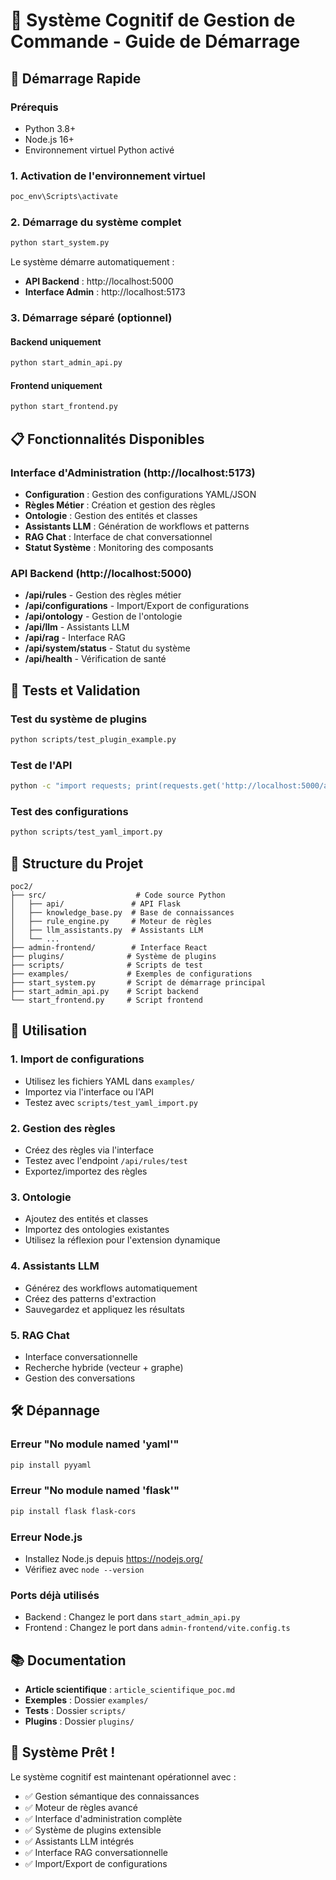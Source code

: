# 🧠 Système Cognitif de Gestion de Commande - Guide de Démarrage

## 🚀 Démarrage Rapide

### Prérequis
- Python 3.8+
- Node.js 16+
- Environnement virtuel Python activé

### 1. Activation de l'environnement virtuel
```bash
poc_env\Scripts\activate
```

### 2. Démarrage du système complet
```bash
python start_system.py
```

Le système démarre automatiquement :
- **API Backend** : http://localhost:5000
- **Interface Admin** : http://localhost:5173

### 3. Démarrage séparé (optionnel)

#### Backend uniquement
```bash
python start_admin_api.py
```

#### Frontend uniquement
```bash
python start_frontend.py
```

## 📋 Fonctionnalités Disponibles

### Interface d'Administration (http://localhost:5173)
- **Configuration** : Gestion des configurations YAML/JSON
- **Règles Métier** : Création et gestion des règles
- **Ontologie** : Gestion des entités et classes
- **Assistants LLM** : Génération de workflows et patterns
- **RAG Chat** : Interface de chat conversationnel
- **Statut Système** : Monitoring des composants

### API Backend (http://localhost:5000)
- **/api/rules** - Gestion des règles métier
- **/api/configurations** - Import/Export de configurations
- **/api/ontology** - Gestion de l'ontologie
- **/api/llm** - Assistants LLM
- **/api/rag** - Interface RAG
- **/api/system/status** - Statut du système
- **/api/health** - Vérification de santé

## 🔧 Tests et Validation

### Test du système de plugins
```bash
python scripts/test_plugin_example.py
```

### Test de l'API
```bash
python -c "import requests; print(requests.get('http://localhost:5000/api/health').json())"
```

### Test des configurations
```bash
python scripts/test_yaml_import.py
```

## 📁 Structure du Projet

```
poc2/
├── src/                    # Code source Python
│   ├── api/               # API Flask
│   ├── knowledge_base.py  # Base de connaissances
│   ├── rule_engine.py     # Moteur de règles
│   ├── llm_assistants.py  # Assistants LLM
│   └── ...
├── admin-frontend/        # Interface React
├── plugins/              # Système de plugins
├── scripts/              # Scripts de test
├── examples/             # Exemples de configurations
├── start_system.py       # Script de démarrage principal
├── start_admin_api.py    # Script backend
└── start_frontend.py     # Script frontend
```

## 🎯 Utilisation

### 1. Import de configurations
- Utilisez les fichiers YAML dans `examples/`
- Importez via l'interface ou l'API
- Testez avec `scripts/test_yaml_import.py`

### 2. Gestion des règles
- Créez des règles via l'interface
- Testez avec l'endpoint `/api/rules/test`
- Exportez/importez des règles

### 3. Ontologie
- Ajoutez des entités et classes
- Importez des ontologies existantes
- Utilisez la réflexion pour l'extension dynamique

### 4. Assistants LLM
- Générez des workflows automatiquement
- Créez des patterns d'extraction
- Sauvegardez et appliquez les résultats

### 5. RAG Chat
- Interface conversationnelle
- Recherche hybride (vecteur + graphe)
- Gestion des conversations

## 🛠️ Dépannage

### Erreur "No module named 'yaml'"
```bash
pip install pyyaml
```

### Erreur "No module named 'flask'"
```bash
pip install flask flask-cors
```

### Erreur Node.js
- Installez Node.js depuis https://nodejs.org/
- Vérifiez avec `node --version`

### Ports déjà utilisés
- Backend : Changez le port dans `start_admin_api.py`
- Frontend : Changez le port dans `admin-frontend/vite.config.ts`

## 📚 Documentation

- **Article scientifique** : `article_scientifique_poc.md`
- **Exemples** : Dossier `examples/`
- **Tests** : Dossier `scripts/`
- **Plugins** : Dossier `plugins/`

## 🎉 Système Prêt !

Le système cognitif est maintenant opérationnel avec :
- ✅ Gestion sémantique des connaissances
- ✅ Moteur de règles avancé
- ✅ Interface d'administration complète
- ✅ Système de plugins extensible
- ✅ Assistants LLM intégrés
- ✅ Interface RAG conversationnelle
- ✅ Import/Export de configurations 